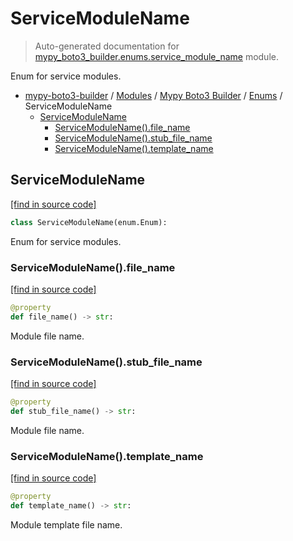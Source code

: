 # ServiceModuleName

> Auto-generated documentation for [mypy_boto3_builder.enums.service_module_name](https://github.com/youtype/mypy_boto3_builder/blob/main/mypy_boto3_builder/enums/service_module_name.py) module.

Enum for service modules.

- [mypy-boto3-builder](../../README.md#mypy_boto3_builder) / [Modules](../../MODULES.md#mypy-boto3-builder-modules) / [Mypy Boto3 Builder](../index.md#mypy-boto3-builder) / [Enums](index.md#enums) / ServiceModuleName
    - [ServiceModuleName](#servicemodulename)
        - [ServiceModuleName().file_name](#servicemodulenamefile_name)
        - [ServiceModuleName().stub_file_name](#servicemodulenamestub_file_name)
        - [ServiceModuleName().template_name](#servicemodulenametemplate_name)

## ServiceModuleName

[[find in source code]](https://github.com/youtype/mypy_boto3_builder/blob/main/mypy_boto3_builder/enums/service_module_name.py#L7)

```python
class ServiceModuleName(enum.Enum):
```

Enum for service modules.

### ServiceModuleName().file_name

[[find in source code]](https://github.com/youtype/mypy_boto3_builder/blob/main/mypy_boto3_builder/enums/service_module_name.py#L26)

```python
@property
def file_name() -> str:
```

Module file name.

### ServiceModuleName().stub_file_name

[[find in source code]](https://github.com/youtype/mypy_boto3_builder/blob/main/mypy_boto3_builder/enums/service_module_name.py#L19)

```python
@property
def stub_file_name() -> str:
```

Module file name.

### ServiceModuleName().template_name

[[find in source code]](https://github.com/youtype/mypy_boto3_builder/blob/main/mypy_boto3_builder/enums/service_module_name.py#L33)

```python
@property
def template_name() -> str:
```

Module template file name.
